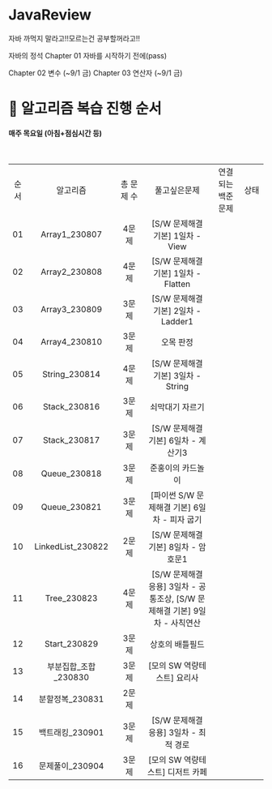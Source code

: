 # JavaReview
자바 까먹지 말라고!!모르는건 공부할꺼라고!!

자바의 정석
Chapter 01 자바를 시작하기 전에(pass)

Chapter 02 변수 (~9/1 금)
Chapter 03 연산자 (~9/1 금)

# 📖 알고리즘 복습 진행 순서
#### 매주 목요일 (아침+점심시간 등)

<br/>

<table>
  <tr>
    <td align="center">순서</td>
    <td align="center">알고리즘</td>
    <td align="center">총 문제 수</td>
    <td align="center">풀고싶은문제</td>
    <td align="center">연결되는 백준문제</td>
    <td align="center">상태</td>
  </tr>
  <tr>
    <td align="center">01</td>
    <td align="center" width="200px">Array1_230807</td>
    <td align="center" width="110px">4문제</td>
    <td align="center" width="300px">[S/W 문제해결 기본] 1일차 - View</td>
    <td align="center" width="120px"></td>
    <td align="center" width="70px"></td>
  </tr>
  <tr>
    <td align="center">02</td>
    <td align="center" width="200px">Array2_230808</td>
    <td align="center" width="110px">4문제</td>
    <td align="center" width="300px">[S/W 문제해결 기본] 1일차 - Flatten</td>
    <td align="center" width="120px"></td>
    <td align="center" width="80px"></td>
  </tr>
  <tr>
    <td align="center">03</td>
    <td align="center" width="200px">Array3_230809</td>
    <td align="center" width="110px">3문제</td>
    <td align="center" width="300px">[S/W 문제해결 기본] 2일차 - Ladder1 </td>
    <td align="center" width="120px"></td>
    <td align="center" width="80px"></td>
  </tr>
  <tr>
    <td align="center">04</td>
    <td align="center" width="200px">Array4_230810</td>
    <td align="center" width="110px">3문제</td>
    <td align="center" width="300px">오목 판정</td>
    <td align="center" width="120px"></td>
    <td align="center" width="80px"></td>
  </tr><tr>
    <td align="center">05</td>
    <td align="center" width="200px">String_230814</td>
    <td align="center" width="110px">4문제</td>
    <td align="center" width="300px">[S/W 문제해결 기본] 3일차 - String</td>
    <td align="center" width="120px"></td>
    <td align="center" width="80px"></td>
  </tr>
  <tr>
    <td align="center">06</td>
    <td align="center" width="200px">Stack_230816</td>
    <td align="center" width="110px">3문제</td>
    <td align="center" width="300px">쇠막대기 자르기</td>
    <td align="center" width="120px"></td>
    <td align="center" width="80px"></td>
  </tr>
  <tr>
    <td align="center">07</td>
    <td align="center" width="200px">Stack_230817</td>
    <td align="center" width="110px">3문제</td>
    <td align="center" width="300px">[S/W 문제해결 기본] 6일차 - 계산기3</td>
    <td align="center" width="120px"></td>
    <td align="center" width="80px"></td>
  </tr>
  <tr>
    <td align="center">08</td>
    <td align="center" width="200px">Queue_230818</td>
    <td align="center" width="110px">3문제</td>
    <td align="center" width="300px">준홍이의 카드놀이</td>
    <td align="center" width="120px"></td>
    <td align="center" width="80px"></td>
  </tr>
  <tr>
    <td align="center">09</td>
    <td align="center" width="200px">Queue_230821</td>
    <td align="center" width="110px">3문제</td>
    <td align="center" width="300px">[파이썬 S/W 문제해결 기본] 6일차 - 피자 굽기</td>
    <td align="center" width="120px"></td>
    <td align="center" width="80px"></td>
  </tr>
  <tr>
    <td align="center">10</td>
    <td align="center" width="200px">LinkedList_230822</td>
    <td align="center" width="110px">2문제</td>
    <td align="center" width="300px">[S/W 문제해결 기본] 8일차 - 암호문1</td>
    <td align="center" width="120px"></td>
    <td align="center" width="80px"></td>
  </tr>
  <tr>
    <td align="center">11</td>
    <td align="center" width="200px">Tree_230823</td>
    <td align="center" width="110px">4문제</td>
    <td align="center" width="300px">[S/W 문제해결 응용] 3일차 - 공통조상, [S/W 문제해결 기본] 9일차 - 사칙연산</td>
    <td align="center" width="120px"></td>
    <td align="center" width="80px"></td>
  </tr>
  <tr>
    <td align="center">12</td>
    <td align="center" width="200px">Start_230829</td>
    <td align="center" width="110px">3문제</td>
    <td align="center" width="300px">상호의 배틀필드</td>
    <td align="center" width="120px"></td>
    <td align="center" width="80px"></td>
  </tr>
  <tr>
    <td align="center">13</td>
    <td align="center" width="200px">부분집합_조합_230830</td>
    <td align="center" width="110px">3문제</td>
    <td align="center" width="300px">[모의 SW 역량테스트] 요리사</td>
    <td align="center" width="120px"></td>
    <td align="center" width="80px"></td>
  </tr>
  <tr>
    <td align="center">14</td>
    <td align="center" width="200px">분할정복_230831</td>
    <td align="center" width="110px">2문제</td>
    <td align="center" width="300px"></td>
    <td align="center" width="120px"></td>
    <td align="center" width="80px"></td>
  </tr>
  <tr>
    <td align="center">15</td>
    <td align="center" width="200px">백트래킹_230901</td>
    <td align="center" width="110px">3문제</td>
    <td align="center" width="300px">[S/W 문제해결 응용] 3일차 - 최적 경로</td>
    <td align="center" width="120px"></td>
    <td align="center" width="80px"></td>
  </tr>
  <tr>
    <td align="center">16</td>
    <td align="center" width="200px">문제풀이_230904</td>
    <td align="center" width="110px">3문제</td>
    <td align="center" width="300px">[모의 SW 역량테스트] 디저트 카페</td>
    <td align="center" width="120px"></td>
    <td align="center" width="80px"></td>
  </tr>
</table>

<br/><br/>
